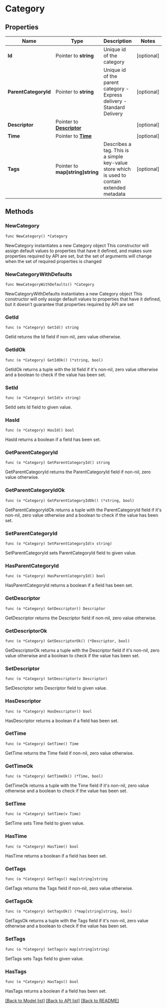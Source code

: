 # Category

## Properties

Name | Type | Description | Notes
------------ | ------------- | ------------- | -------------
**Id** | Pointer to **string** | Unique id of the category | [optional] 
**ParentCategoryId** | Pointer to **string** | Unique id of the parent category - Express delivery - Standard Delivery | [optional] 
**Descriptor** | Pointer to [**Descriptor**](Descriptor.md) |  | [optional] 
**Time** | Pointer to [**Time**](Time.md) |  | [optional] 
**Tags** | Pointer to **map[string]string** | Describes a tag. This is a simple key-value store which is used to contain extended metadata | [optional] 

## Methods

### NewCategory

`func NewCategory() *Category`

NewCategory instantiates a new Category object
This constructor will assign default values to properties that have it defined,
and makes sure properties required by API are set, but the set of arguments
will change when the set of required properties is changed

### NewCategoryWithDefaults

`func NewCategoryWithDefaults() *Category`

NewCategoryWithDefaults instantiates a new Category object
This constructor will only assign default values to properties that have it defined,
but it doesn't guarantee that properties required by API are set

### GetId

`func (o *Category) GetId() string`

GetId returns the Id field if non-nil, zero value otherwise.

### GetIdOk

`func (o *Category) GetIdOk() (*string, bool)`

GetIdOk returns a tuple with the Id field if it's non-nil, zero value otherwise
and a boolean to check if the value has been set.

### SetId

`func (o *Category) SetId(v string)`

SetId sets Id field to given value.

### HasId

`func (o *Category) HasId() bool`

HasId returns a boolean if a field has been set.

### GetParentCategoryId

`func (o *Category) GetParentCategoryId() string`

GetParentCategoryId returns the ParentCategoryId field if non-nil, zero value otherwise.

### GetParentCategoryIdOk

`func (o *Category) GetParentCategoryIdOk() (*string, bool)`

GetParentCategoryIdOk returns a tuple with the ParentCategoryId field if it's non-nil, zero value otherwise
and a boolean to check if the value has been set.

### SetParentCategoryId

`func (o *Category) SetParentCategoryId(v string)`

SetParentCategoryId sets ParentCategoryId field to given value.

### HasParentCategoryId

`func (o *Category) HasParentCategoryId() bool`

HasParentCategoryId returns a boolean if a field has been set.

### GetDescriptor

`func (o *Category) GetDescriptor() Descriptor`

GetDescriptor returns the Descriptor field if non-nil, zero value otherwise.

### GetDescriptorOk

`func (o *Category) GetDescriptorOk() (*Descriptor, bool)`

GetDescriptorOk returns a tuple with the Descriptor field if it's non-nil, zero value otherwise
and a boolean to check if the value has been set.

### SetDescriptor

`func (o *Category) SetDescriptor(v Descriptor)`

SetDescriptor sets Descriptor field to given value.

### HasDescriptor

`func (o *Category) HasDescriptor() bool`

HasDescriptor returns a boolean if a field has been set.

### GetTime

`func (o *Category) GetTime() Time`

GetTime returns the Time field if non-nil, zero value otherwise.

### GetTimeOk

`func (o *Category) GetTimeOk() (*Time, bool)`

GetTimeOk returns a tuple with the Time field if it's non-nil, zero value otherwise
and a boolean to check if the value has been set.

### SetTime

`func (o *Category) SetTime(v Time)`

SetTime sets Time field to given value.

### HasTime

`func (o *Category) HasTime() bool`

HasTime returns a boolean if a field has been set.

### GetTags

`func (o *Category) GetTags() map[string]string`

GetTags returns the Tags field if non-nil, zero value otherwise.

### GetTagsOk

`func (o *Category) GetTagsOk() (*map[string]string, bool)`

GetTagsOk returns a tuple with the Tags field if it's non-nil, zero value otherwise
and a boolean to check if the value has been set.

### SetTags

`func (o *Category) SetTags(v map[string]string)`

SetTags sets Tags field to given value.

### HasTags

`func (o *Category) HasTags() bool`

HasTags returns a boolean if a field has been set.


[[Back to Model list]](../README.md#documentation-for-models) [[Back to API list]](../README.md#documentation-for-api-endpoints) [[Back to README]](../README.md)


